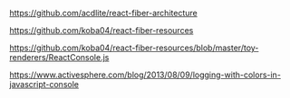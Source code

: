 https://github.com/acdlite/react-fiber-architecture

https://github.com/koba04/react-fiber-resources

https://github.com/koba04/react-fiber-resources/blob/master/toy-renderers/ReactConsole.js

https://www.activesphere.com/blog/2013/08/09/logging-with-colors-in-javascript-console